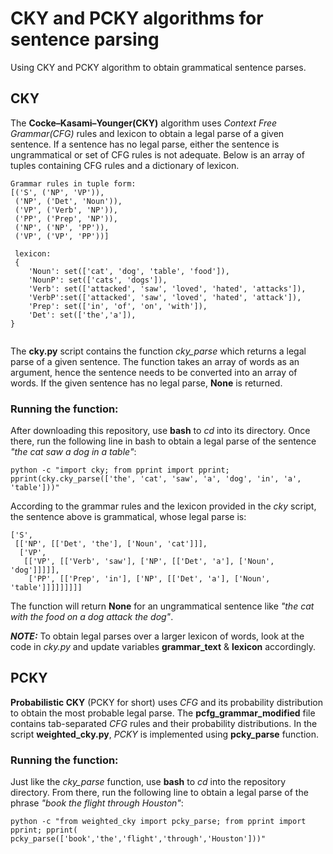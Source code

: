 # CKY and PCKY algorithms for sentence parsing
Using CKY and PCKY algorithm to obtain grammatical sentence parses.

## CKY

The **Cocke–Kasami–Younger(CKY)** algorithm uses *Context Free Grammar(CFG)* rules and lexicon to obtain a legal parse of a given sentence.
If a sentence has no legal parse, either the sentence is ungrammatical or set of CFG rules is not adequate. Below is an array
of tuples containing CFG rules and a dictionary of lexicon.
```
Grammar rules in tuple form:
[('S', ('NP', 'VP')),
 ('NP', ('Det', 'Noun')),
 ('VP', ('Verb', 'NP')),
 ('PP', ('Prep', 'NP')),
 ('NP', ('NP', 'PP')),
 ('VP', ('VP', 'PP'))]
 
 lexicon:
 {
    'Noun': set(['cat', 'dog', 'table', 'food']),
    'NounP': set(['cats', 'dogs']),
    'Verb': set(['attacked', 'saw', 'loved', 'hated', 'attacks']),
    'VerbP':set(['attacked', 'saw', 'loved', 'hated', 'attack']),
    'Prep': set(['in', 'of', 'on', 'with']),
    'Det': set(['the','a']),
}
 
 ``` 
The **cky.py** script contains the function *cky_parse* which returns a legal parse of a given sentence. The function takes an array of words as an argument, hence the sentence needs to be converted into an array of words. If the given sentence has no legal parse, **None** is returned.

### Running the function:

After downloading this repository, use **bash** to *cd* into its directory. Once there, run the following line in bash to obtain a legal parse of the sentence *"the cat saw a dog in a table"*:
```
python -c "import cky; from pprint import pprint; pprint(cky.cky_parse(['the', 'cat', 'saw', 'a', 'dog', 'in', 'a', 'table']))"

```
According to the grammar rules and the lexicon provided in the *cky* script, the sentence above is grammatical, whose legal parse is:

```
['S',
 [['NP', [['Det', 'the'], ['Noun', 'cat']]],
  ['VP',
   [['VP', [['Verb', 'saw'], ['NP', [['Det', 'a'], ['Noun', 'dog']]]]],
    ['PP', [['Prep', 'in'], ['NP', [['Det', 'a'], ['Noun', 'table']]]]]]]]]

```
The function will return **None** for an ungrammatical sentence like *"the cat with the food on a dog attack the dog"*.

***NOTE:*** To obtain legal parses over a larger lexicon of words, look at the code in *cky.py* and update variables **grammar_text** & **lexicon** accordingly.

## PCKY

**Probabilistic CKY** (PCKY for short) uses *CFG* and its probability distribution to obtain the most probable legal parse. The **pcfg_grammar_modified** file contains tab-separated *CFG* rules and their probability distributions. In the script **weighted_cky.py**, *PCKY* is implemented using **pcky_parse** function. 

### Running the function:

Just like the *cky_parse* function, use **bash** to *cd* into the repository directory. From there, run the following line to obtain a legal parse of the phrase *"book the flight through Houston"*:

```
python -c "from weighted_cky import pcky_parse; from pprint import pprint; pprint( pcky_parse(['book','the','flight','through','Houston']))"

```
